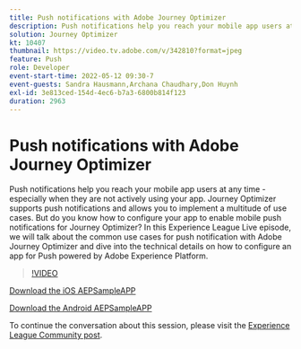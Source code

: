 ```yaml
---
title: Push notifications with Adobe Journey Optimizer
description: Push notifications help you reach your mobile app users at any time - especially when they are not actively using your app. Journey Optimizer supports push not… (Descriptions should be between 60 and 160 characters)
solution: Journey Optimizer
kt: 10407
thumbnail: https://video.tv.adobe.com/v/342810?format=jpeg
feature: Push
role: Developer
event-start-time: 2022-05-12 09:30-7
event-guests: Sandra Hausmann,Archana Chaudhary,Don Huynh
exl-id: 3e813ced-154d-4ec6-b7a3-6800b814f123
duration: 2963
---
```

# Push notifications with Adobe Journey Optimizer

Push notifications help you reach your mobile app users at any time - especially when they are not actively using your app. Journey Optimizer supports push notifications and allows you to implement a multitude of use cases. But do you know how to configure your app to enable mobile push notifications for Journey Optimizer? In this Experience League Live episode, we will talk about the common use cases for push notification with Adobe Journey Optimizer and dive into the technical details on how to configure an app for Push powered by Adobe Experience Platform.

>[!VIDEO](https://video.tv.adobe.com/v/342810/?quality=12&learn=on)

[Download the iOS AEPSampleAPP](https://github.com/adobe/aepsdk-sample-app-ios)

[Download the Android AEPSampleAPP](https://github.com/adobe/aepsdk-sample-app-android)

To continue the conversation about this session, please visit the [Experience League Community post](https://experienceleaguecommunities.adobe.com/t5/journey-optimizer-discussions/experience-league-live-post-session-discussion-push/td-p/451869).

